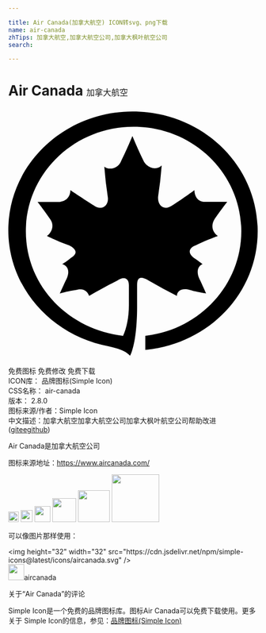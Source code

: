 ```yaml
---

title: Air Canada(加拿大航空) ICON转svg、png下载
name: air-canada
zhTips: 加拿大航空,加拿大航空公司,加拿大枫叶航空公司
search: 

---
```


# Air Canada  <small style="font-size: 60%;font-weight: 100">加拿大航空</small>

<div id="svg" class="svg-wrap">
<svg role="img" viewBox="0 0 24 24" xmlns="http://www.w3.org/2000/svg"><title>Air Canada icon</title><path d="M12.394 16.958c0-.789.338-.902 1.127-.451a54.235 54.235 0 0 0 2.704 1.465c0-.45.451-.789 1.24-.564.789.226 1.577.338 1.577.338s-.45-1.014-.676-1.464c-.338-.789 0-1.24.338-1.352 0 0-.45-.338-.789-.564-.676-.45-.563-1.014.113-1.24.902-.45 2.141-.9 2.141-.9-.338-.226-.789-.79-.338-1.578.45-.676 1.24-1.69 1.24-1.69H18.93c-.79 0-1.015-.676-1.015-1.127 0 0-1.239.901-2.14 1.465-.79.563-1.465 0-1.352-.902a37 37 0 0 0 .338-2.93c-.451.451-1.24.339-1.69-.337-.564-1.127-1.127-2.48-1.127-2.48S11.38 4 10.817 5.128c-.338.676-1.127.788-1.578.45a37 37 0 0 0 .338 2.93c.113.789-.563 1.352-1.352.789-.901-.564-2.253-1.465-2.253-1.465 0 .45-.226 1.014-1.014 1.127H2.817s.789 1.014 1.24 1.69c.45.676 0 1.352-.339 1.577 0 0 1.127.564 2.141.902.676.338.902.788.113 1.24-.226.225-.789.563-.789.563.45.112.789.563.45 1.352-.225.45-.675 1.464-.675 1.464s.788-.225 1.577-.338c.789-.225 1.127.226 1.24.564 0 0 1.352-.789 2.704-1.465.676-.45 1.127-.225 1.127.45v1.916c0 1.127-.226 2.254-.564 2.93-5.07-.564-9.352-4.62-9.352-10.028 0-5.521 4.62-10.029 10.366-10.029 5.747 0 10.367 4.508 10.367 10.029 0 5.183-4.057 9.464-9.24 10.028v1.352C19.268 22.592 24 17.746 24 11.775 24 5.352 18.592.282 11.944.282 5.408.282 0 5.352 0 11.662c0 5.521 4.169 10.14 9.69 11.155.902.225 1.465.338 2.028.901.564-1.126.676-3.38.676-4.62Z"/></svg>
</div>
<detail full-name='air-canada'></detail>

<div class="detail-page">
<p>
<span><span class="badge-success badge">免费图标</span> <span class="badge-success badge">免费修改</span>  <span class="badge-success badge">免费下载</span> </span>
<br/>
<span>
ICON库：
<span class="badge-secondary badge">品牌图标(Simple Icon)</span> 
</span>
<br/>
<span>
CSS名称：
<span class="badge-secondary badge">air-canada</span> 
</span>

<br/>
<span>
版本：
<span class="badge-secondary badge">2.8.0</span> 
</span>
<br/>
<span>图标来源/作者：<span class="badge-light badge">Simple Icon</span></span> 
<br/>
<span class="zh-detail">中文描述：<span class="badge-primary badge">加拿大航空</span><span class="badge-primary badge">加拿大航空公司</span><span class="badge-primary badge">加拿大枫叶航空公司</span><span class="help-link"><span>帮助改进</span>(<a href="https://gitee.com/liuwave/icon-helper/edit/master/json/brands/air-canada.json" target="_blank" rel="noopener noreferrer">gitee</a><a href="https://github.com/liuwave/icon-helper/edit/master/json/brands/air-canada.json" target="_blank" rel="noopener noreferrer">github</a></span>)</span><br/>
</p>
</div><div class="description description alert alert-light"><p>Air Canada是加拿大航空公司</p><p>图标来源地址：<a href="https://www.aircanada.com/" target="_blank" rel="noopener noreferrer">https://www.aircanada.com/</a></p></div>
<div class="alert alert-dark">
<img height="21" width="21" src="https://cdn.jsdelivr.net/npm/simple-icons@latest/icons/aircanada.svg" />
<img height="24" width="24" src="https://cdn.jsdelivr.net/npm/simple-icons@latest/icons/aircanada.svg" />
<img height="32" width="32" src="https://cdn.jsdelivr.net/npm/simple-icons@latest/icons/aircanada.svg" />
<img height="48" width="48" src="https://cdn.jsdelivr.net/npm/simple-icons@latest/icons/aircanada.svg" />
<img height="64" width="64" src="https://cdn.jsdelivr.net/npm/simple-icons@latest/icons/aircanada.svg" />
<img height="96" width="96" src="https://cdn.jsdelivr.net/npm/simple-icons@latest/icons/aircanada.svg" />

</div>
<div>
  <p>可以像图片那样使用：    
  </p>
  <div class="alert alert-primary" style="font-size: 14px">
    &lt;img height="32" width="32" src="https://cdn.jsdelivr.net/npm/simple-icons@latest/icons/aircanada.svg" /&gt;
    <copy-btn content='<img height="32" width="32" src="https://cdn.jsdelivr.net/npm/simple-icons@latest/icons/aircanada.svg" />'></copy-btn>
  </div>
  <div class="alert alert-secondary">
    <img height="32" width="32" src="https://cdn.jsdelivr.net/npm/simple-icons@latest/icons/aircanada.svg" />aircanada
    <copy-btn content="aircanada" btn-title="复制图标名称"></copy-btn>
  </div>
</div>

<Vssue title="关于“Air Canada”的评论" >关于“Air Canada”的评论</Vssue>


<div><p>Simple Icon是一个免费的品牌图标库。图标Air Canada可以免费下载使用。更多关于  Simple Icon的信息，参见：<a target="_blank" href="https://iconhelper.cn/brands.html">品牌图标(Simple Icon)</a>
</p></div>
